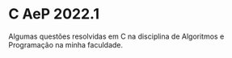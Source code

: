 # C AeP 2022.1
Algumas questões resolvidas em C na disciplina de Algoritmos e Programação na minha faculdade.
